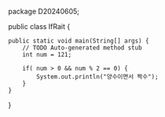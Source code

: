 package D20240605;

public class IfRait {

	public static void main(String[] args) {
		// TODO Auto-generated method stub
		int num = 121;
		
		if( num > 0 && num % 2 == 0) {
			System.out.println("양수이면서 짝수");
		}
	}

}
